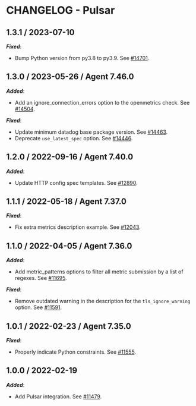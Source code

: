 # CHANGELOG - Pulsar

## 1.3.1 / 2023-07-10

***Fixed***:

* Bump Python version from py3.8 to py3.9. See [#14701](https://github.com/DataDog/integrations-core/pull/14701).

## 1.3.0 / 2023-05-26 / Agent 7.46.0

***Added***:

* Add an ignore_connection_errors option to the openmetrics check. See [#14504](https://github.com/DataDog/integrations-core/pull/14504).

***Fixed***:

* Update minimum datadog base package version. See [#14463](https://github.com/DataDog/integrations-core/pull/14463).
* Deprecate `use_latest_spec` option. See [#14446](https://github.com/DataDog/integrations-core/pull/14446).

## 1.2.0 / 2022-09-16 / Agent 7.40.0

***Added***:

* Update HTTP config spec templates. See [#12890](https://github.com/DataDog/integrations-core/pull/12890).

## 1.1.1 / 2022-05-18 / Agent 7.37.0

***Fixed***:

* Fix extra metrics description example. See [#12043](https://github.com/DataDog/integrations-core/pull/12043).

## 1.1.0 / 2022-04-05 / Agent 7.36.0

***Added***:

* Add metric_patterns options to filter all metric submission by a list of regexes. See [#11695](https://github.com/DataDog/integrations-core/pull/11695).

***Fixed***:

* Remove outdated warning in the description for the `tls_ignore_warning` option. See [#11591](https://github.com/DataDog/integrations-core/pull/11591).

## 1.0.1 / 2022-02-23 / Agent 7.35.0

***Fixed***:

* Properly indicate Python constraints. See [#11555](https://github.com/DataDog/integrations-core/pull/11555).

## 1.0.0 / 2022-02-19

***Added***:

* Add Pulsar integration. See [#11479](https://github.com/DataDog/integrations-core/pull/11479).
